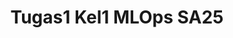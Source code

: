 ---
title: Tugas1 Kel1 MLOps SA25
emoji: 🐨
colorFrom: pink
colorTo: blue
sdk: gradio
sdk_version: 5.35.0
app_file: app.py
pinned: false
license: apache-2.0
short_description: Deployment Test from Github Actions
---